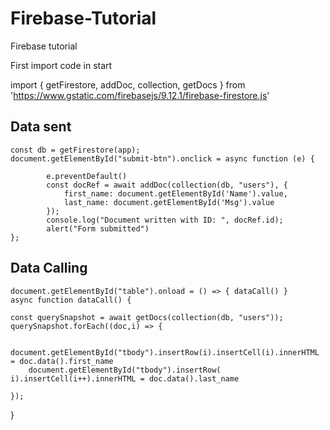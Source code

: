 # Firebase-Tutorial
Firebase tutorial

First import code in start 

import { getFirestore, addDoc, collection, getDocs } from 'https://www.gstatic.com/firebasejs/9.12.1/firebase-firestore.js'


## Data sent

    const db = getFirestore(app);
    document.getElementById("submit-btn").onclick = async function (e) {
        
            e.preventDefault()
            const docRef = await addDoc(collection(db, "users"), {
                first_name: document.getElementById('Name').value,
                last_name: document.getElementById('Msg').value
            });
            console.log("Document written with ID: ", docRef.id);
            alert("Form submitted")
    };



## Data Calling
    document.getElementById("table").onload = () => { dataCall() }
    async function dataCall() {

    const querySnapshot = await getDocs(collection(db, "users"));
    querySnapshot.forEach((doc,i) => {

        document.getElementById("tbody").insertRow(i).insertCell(i).innerHTML = doc.data().first_name
        document.getElementById("tbody").insertRow( i).insertCell(i++).innerHTML = doc.data().last_name

    });
}
